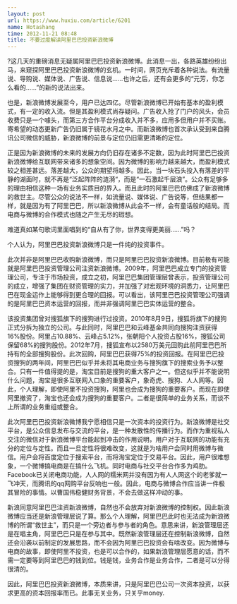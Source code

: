 ```yaml
---
layout: post
url: https://www.huxiu.com/article/6201
name: Hotashang
time: 2012-11-21 08:48
title: 不要过度解读阿里巴巴投资新浪微博
---
```

?这几天的重磅消息无疑属阿里巴巴投资新浪微博。此消息一出，各路英雄纷纷出马，来窥探阿里巴巴投资新浪微博的玄机。一时间，网页充斥着各种说法。有流量说、导购说、媒体说、广告说、信息说……也许之后，还有会更多的“元芳，你怎么看的……”的新的说法出来。

也是，新浪微博发展至今，用户已达四亿。尽管新浪微博已开始有基本的盈利模式，有一定的收入流。但是其盈利模式尚存疑问。广告收入抢了门户的风头，会员收费只是一个噱头，而第三方合作平台分成收入并不多，应用多但用户并不买账。寄希望的动态更新广告仍旧属于镜花水月之中。而新浪微博也首次承认受到来自腾讯公司微信的威胁，新浪微博的前景与定位仍旧需更清晰的定位。

正是因为新浪微博的未来的发展方向仍旧存在诸多不定数，因为此时阿里巴巴投资新浪微博给互联网带来诸多的想象空间。因为微博的影响力越来越大，而盈利模式较之相差甚远。落差越大，公众的期望将越多。因此，当一块石头投入有落差的平静的湖面时，就不再是“泛起阵阵的涟漪“，而是“一石激起千层浪”。公众有足够多的理由相信这种一场有业务实质目的界入。而且此时的阿里巴巴仿佛成了新浪微博的救世主。尽管公众的说法不一样，如流量说、媒体说、广告说等，但结果都一样，就是因为有了阿里巴巴，所以新浪微博从此会不一样，会有童话般的结局。而电商与微博的合作模式也随之产生无尽的瑕想。

难道真如某句歌词里面唱到的“自从有了你，世界变得更美丽……”吗？

个人认为，阿里巴巴投资新浪微博只是一件纯的投资事件。

此次并非是阿里巴巴收购新浪微博，而只是阿里巴巴投资新浪微博。目前极有可能就是阿里巴巴投资管理公司注资新浪微博。2009年，阿里巴巴成立专门的投资管理公司，专注于市场投资，成立之初，阿里巴巴集团管理层曾表示，投资管理公司的成立，增强了集团在财资管理的实力，并加强了对宏观环境的洞悉力，让阿里巴巴在现金运作上能够得到更合理的回报。可以看出，该阿里巴巴投资管理公司强调的是阿里巴巴资本运营的回报，而并非强调阿里巴巴实体运营的整合。

该投资集团曾对搜狐旗下的搜狗进行过投资。2010年8月9日，搜狐将旗下的搜狗正式分拆为独立的公司。与此同时，阿里巴巴和云峰基金共同向搜狗注资获得16%股份。阿里占10.88%、云峰占5.12%，张朝阳个人投资占股16%，搜狐公司保留68%的搜狗股份。2012年7月，搜狐宣布以2580万美元回购此前阿里巴巴所持有的全部搜狗股份。此次回购，阿里巴巴获得75%的投资回报。在阿里巴巴投资搜狗的两年间，阿里巴巴似乎并未将其电商业务与搜狗旗下的搜索业务予以整合。只有一件值得提的是，淘宝目前是搜狗的重大客户之一。但这似乎并不能说明什么问题，淘宝是很多互联网入口象的重要客户，象奇虎、搜狗、人人网等。因此，个人理解，即使阿里不投资搜狗，阿里也会成为搜狗的重要客户。而现在即使阿里撤资了，淘宝也还会成为搜狗的重要客户。二者是很简单的业务关系，而谈不上所谓的业务重组或整合。

此次阿里巴巴投资新浪微博我宁愿相信只是一次资本的投资行为。新浪微博是社交平台，是公众信息发布与交流的平台，是一种发散性的传播行为。而作为重视私人交注的微信对于新浪微博平台能起到冲击的作用说明，用户对于互联网的功能有充分的定位与定性。而且一旦定性将很难改变，这就是为啥用户会同时用微博与微信。用户会将百度定位于搜索平台，而将淘宝定位于交易平台。因此，用户很难想象，一个微博搞电商是在搞什么飞机。同时电商与社交平台合作多为鸡肋。Facebook已关闭电商功能，人人网的糯米网并没有因为有人人网这个的老爹就一飞冲天，而腾讯的qq网购平台反响也一般。因此，电商与微博合作应当讲一件极其冒险的事情。以曹国伟稳健财务背景，不会去做这样冲动的事。

新浪同意阿里巴巴注资新浪微博，自然也不会放弃对新浪微博的控制权。因此新浪微博应当还是新浪管理层说了算。那么个人理解，阿里巴巴此时也无法成为新浪微博的所谓“救世主”，而只是一个旁边者与参与者的角色。意思来讲，新浪管理层还是在唱主角，阿里巴巴只是在参与其中。既然新浪管理层还在控制新浪微博，自然还会沿袭以前制定的发展思路，而不会因为阿里巴巴投资会有啥改变。因为微博与电商的故事，即使阿里不投资，也是可以合作的，如果新浪管理层愿意的话，而不需一定要等到阿里巴巴的钱到位。钱是钱，业务合作是业务合作，二者是可以分得很清的。

因此，阿里巴巴投资新浪微博，本质来讲，只是阿里巴巴公司一次资本投资，以获求更高的资本回报率而已。此事无关业务，只关乎money.


